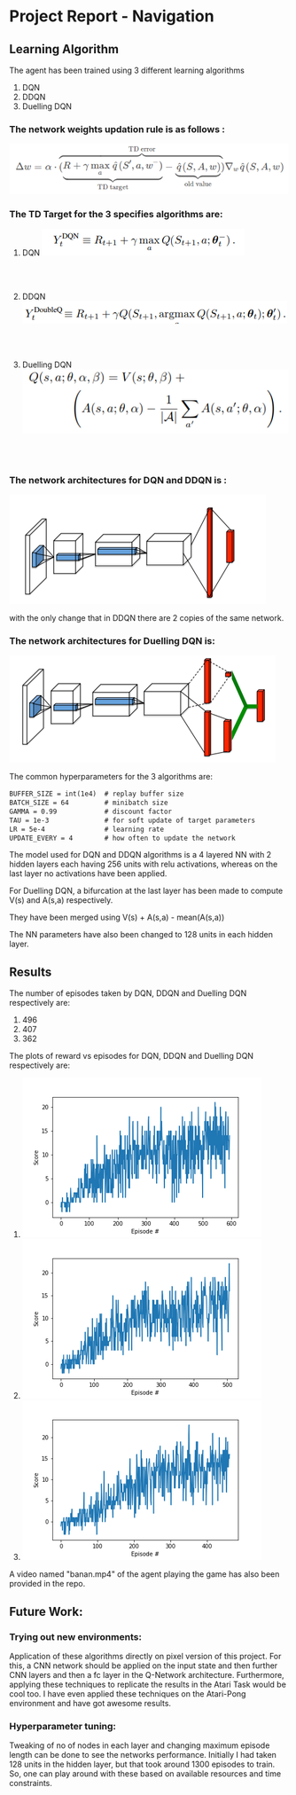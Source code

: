 
# Project Report - Navigation

## Learning Algorithm

The agent has been trained using 3 different learning algorithms
1. DQN
2. DDQN
3. Duelling DQN


### The network weights updation rule is as follows :
![Algo](Images/rl20.png)

### The TD Target for the 3 specifies algorithms are:
1. DQN
![Algo](Images/rl22.png) <br/>
<br/>
<br/>

2. DDQN
![Algo](Images/rl24.png) <br/>
<br/>
<br/>

3. Duelling DQN
![Algo](Images/rl27.png) <br/>
<br/>
<br/>

### The network architectures for DQN and DDQN is :
![Algo](Images/rl23.png)

with the only change that in DDQN there are 2 copies of the same network.

### The network architectures for Duelling DQN is:
![Algo](Images/rl25.png)


The common hyperparameters for the 3 algorithms are:
    
    BUFFER_SIZE = int(1e4)  # replay buffer size
    BATCH_SIZE = 64         # minibatch size
    GAMMA = 0.99            # discount factor
    TAU = 1e-3              # for soft update of target parameters
    LR = 5e-4               # learning rate 
    UPDATE_EVERY = 4        # how often to update the network    

The model used for DQN and DDQN algorithms is a 4 layered NN with 2 hidden layers 
each having 256 units with relu activations, whereas on the last layer no activations have been applied.
    

For Duelling DQN, a bifurcation at the last layer has been made to compute V(s) and A(s,a) respectively.

They have been merged using V(s) + A(s,a) - mean(A(s,a))

The NN parameters have also been changed to 128 units in each hidden layer.

## Results

The number of episodes taken by DQN, DDQN and Duelling DQN respectively are:

1. 496
2. 407
3. 362

The plots of reward vs episodes for DQN, DDQN and Duelling DQN respectively are:
1. ![Algo](Images/nav.png)
2. ![Algo](Images/nav_ddqn.png)
3. ![Algo](Images/nav_dueldqn.png)


A video named "banan.mp4" of the agent playing the game has also been provided in the repo.


## Future Work:

### Trying out new environments:

Application of these algorithms directly on pixel version of this project. For this, a CNN network should be applied on the input state and then further CNN layers and then a fc layer in the Q-Network architecture. Furthermore, applying these techniques to replicate the results in the Atari Task would be cool too. I have even applied these techniques on the Atari-Pong environment and have got awesome results. 

### Hyperparameter tuning:

Tweaking of no of nodes in each layer and changing maximum episode length can be done to see the networks performance. Initially I had taken 128 units in the hidden layer, but that took around 1300 episodes to train. So, one can play around with these based on available resources and time constraints.
